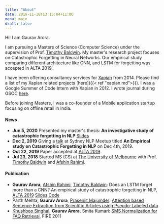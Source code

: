 ```yaml
---
title: "About"
date: 2019-11-18T13:15:04+11:00
menu: main
draft: false
---
```


Hi! I am Gaurav Arora.
</br>

I am pursuing a Masters of Science (Computer Science) under the supervision of Prof. <a href="https://people.eng.unimelb.edu.au/tbaldwin/">Timothy Baldwin</a>. My master's research project focuses on Catastrophic Forgetting in Neural Networks. Our empirical study comparing different architecture like CNN, and LSTM for forgetting was accepted in ALTA 2019.

I have been offering consultancy services for <a href="https://xapian.org/">Xapian</a> from 2014. Please find a list of my Xapian related projects [here]({{< ref "xapian.md">}}). I was a Google Summer of Code Intern with Xapian in 2012. I wrote journal during GSOC [here](http://gsocxapian.blogspot.com/).

Before joining Masters, I was a co-founder of a Mobile application startup focusing on offline retail in India.

#### News 

* **Jun 5, 2020**  Presented my master's thesis: **An investigative study of catastrophic forgetting in NLP** [Slides](/thesis_presentation.pdf)
* **Dec 2, 2019**  Giving a [talk](https://www.meetup.com/Sydney-Natural-Language-Processing-Meetup/events/266866710/) at Sydney NLP Meetup titled **An Empirical study on Catastrophic Forgetting in NLP** on Dec 4th, 2019.
* **Oct 22, 2019**  Paper accepted at [ALTA 2019](https://alta2019.alta.asn.au/papers)
* **Jul 23, 2018**  Started MS (CS) at [The University of Melbourne](https://www.unimelb.edu.au/) with Prof. [Timothy Baldwin](https://people.eng.unimelb.edu.au/tbaldwin/) and [Afshin Rahimi](http://afshinrahimi.github.io/).


#### Publication

* **Gaurav Arora**, [Afshin Rahimi](http://afshinrahimi.github.io/), [Timothy Baldwin](https://people.eng.unimelb.edu.au/tbaldwin/): Does an LSTM forget more than a CNN? An empirical study of catastrophic forgetting in NLP, [ALTA 2019](https://www.aclweb.org/anthology/U19-1011/)  [Slides](/alta_presentation_2019.pdf)  [Code](https://github.com/gauravaror/catastrophic_forgetting)
* Parth Mehta, **Gaurav Arora**, [Prasenjit Majumder](https://www.daiict.ac.in/profile/prasenjit-majumder/): [Attention based Sentence Extraction from Scientific Articles using Pseudo-Labeled data](https://arxiv.org/abs/1802.04675)
* [Khushboo Singhal](http://www.pitt.edu/~kmt81/), **Gaurav Arora**, Smita Kumari: [SMS Normalization for FAQ Retrieval](https://link.springer.com/chapter/10.1007/978-3-642-40087-2_16), FIRE 2011

